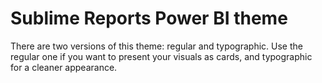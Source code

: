 # Sublime Reports Power BI theme

There are two versions of this theme: regular and typographic. Use the regular one if you want to present your visuals as cards, and typographic for a cleaner appearance.